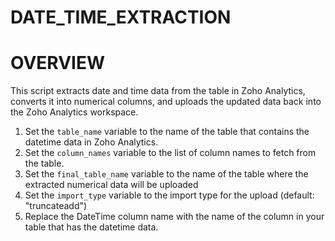 # DATE_TIME_EXTRACTION

# OVERVIEW
This script extracts date and time data from the table in Zoho Analytics, converts it into numerical columns, and uploads the updated data back into the Zoho Analytics workspace.

1. Set the `table_name` variable to the name of the table that contains the datetime data in Zoho Analytics.
2. Set the `column_names` variable to the list of column names to fetch from the table.
3. Set the `final_table_name` variable to the name of the table where the extracted numerical data will be uploaded
4. Set the `import_type` variable to the import type for the upload (default: "truncateadd")
5. Replace the DateTime column name with the name of the column in your table that has the datetime data.